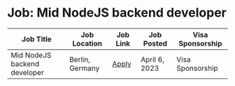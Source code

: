 # Job: Mid NodeJS backend developer

| Job Title | Job Location | Job Link | Job Posted | Visa Sponsorship |
| --- | --- | --- | --- | --- |
| Mid NodeJS backend developer | Berlin, Germany | [Apply](https://retraced.notion.site/Mid-NodeJS-backend-developer-d88c7d587732438a9a08446096df2430) | April 6, 2023 | Visa Sponsorship |
